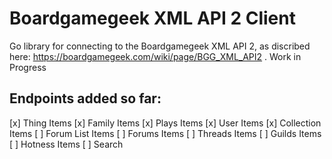 # Boardgamegeek XML API 2 Client
Go library for connecting to the Boardgamegeek XML API 2, as discribed here: https://boardgamegeek.com/wiki/page/BGG_XML_API2 . Work in Progress

## Endpoints added so far:
[x] Thing Items
[x] Family Items
[x] Plays Items
[x] User Items
[x] Collection Items
[ ] Forum List Items
[ ] Forums Items
[ ] Threads Items
[ ] Guilds Items
[ ] Hotness Items
[ ] Search
